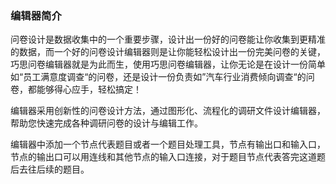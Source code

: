### 编辑器简介

问卷设计是数据收集中的一个重要步骤，设计出一份好的问卷能让你收集到更精准的数据，而一个好的问卷设计编辑器则是让你能轻松设计出一份完美问卷的关键，巧思问卷编辑器就是为此而生，使用巧思问卷编辑器，让你无论是在设计一份简单如“员工满意度调查“的问卷，还是设计一份负责如”汽车行业消费倾向调查“的问卷，都能够得心应手，轻松搞定！

编辑器采用创新性的问卷设计方法，通过图形化、流程化的调研文件设计编辑器，帮助您快速完成各种调研问卷的设计与编辑工作。

编辑器中添加一个节点代表题目或者一个题目处理工具，节点有输出口和输入口，节点的输出口可以用连线和其他节点的输入口连接，对于题目节点代表答完这道题后去往后续的题目。
